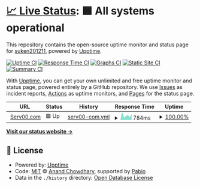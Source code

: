# [📈 Live Status](https://suken201211.github.io/upptime): <!--live status--> **🟩 All systems operational**

This repository contains the open-source uptime monitor and status page for [suken201211](https://suken201211.github.io/upptime), powered by [Upptime](https://github.com/upptime/upptime).

[![Uptime CI](https://github.com/suken201211/upptime/workflows/Uptime%20CI/badge.svg)](https://github.com/suken201211/upptime/actions?query=workflow%3A%22Uptime+CI%22)
[![Response Time CI](https://github.com/suken201211/upptime/workflows/Response%20Time%20CI/badge.svg)](https://github.com/suken201211/upptime/actions?query=workflow%3A%22Response+Time+CI%22)
[![Graphs CI](https://github.com/suken201211/upptime/workflows/Graphs%20CI/badge.svg)](https://github.com/suken201211/upptime/actions?query=workflow%3A%22Graphs+CI%22)
[![Static Site CI](https://github.com/suken201211/upptime/workflows/Static%20Site%20CI/badge.svg)](https://github.com/suken201211/upptime/actions?query=workflow%3A%22Static+Site+CI%22)
[![Summary CI](https://github.com/suken201211/upptime/workflows/Summary%20CI/badge.svg)](https://github.com/suken201211/upptime/actions?query=workflow%3A%22Summary+CI%22)

With [Upptime](https://upptime.js.org), you can get your own unlimited and free uptime monitor and status page, powered entirely by a GitHub repository. We use [Issues](https://github.com/suken201211/upptime/issues) as incident reports, [Actions](https://github.com/suken201211/upptime/actions) as uptime monitors, and [Pages](https://suken201211.github.io/upptime) for the status page.

<!--start: status pages-->
<!-- This summary is generated by Upptime (https://github.com/upptime/upptime) -->
<!-- Do not edit this manually, your changes will be overwritten -->
<!-- prettier-ignore -->
| URL | Status | History | Response Time | Uptime |
| --- | ------ | ------- | ------------- | ------ |
| <img alt="" src="https://icons.duckduckgo.com/ip3/tingleex.serv00.net.ico" height="13"> [Serv00.com](https://tingleex.serv00.net/) | 🟩 Up | [serv00-com.yml](https://github.com/suken201211/upptime/commits/HEAD/history/serv00-com.yml) | <details><summary><img alt="Response time graph" src="./graphs/serv00-com/response-time-week.png" height="20"> 784ms</summary><br><a href="https://suken201211.github.io/upptime/history/serv00-com"><img alt="Response time 784" src="https://img.shields.io/endpoint?url=https%3A%2F%2Fraw.githubusercontent.com%2Fsuken201211%2Fupptime%2FHEAD%2Fapi%2Fserv00-com%2Fresponse-time.json"></a><br><a href="https://suken201211.github.io/upptime/history/serv00-com"><img alt="24-hour response time 518" src="https://img.shields.io/endpoint?url=https%3A%2F%2Fraw.githubusercontent.com%2Fsuken201211%2Fupptime%2FHEAD%2Fapi%2Fserv00-com%2Fresponse-time-day.json"></a><br><a href="https://suken201211.github.io/upptime/history/serv00-com"><img alt="7-day response time 784" src="https://img.shields.io/endpoint?url=https%3A%2F%2Fraw.githubusercontent.com%2Fsuken201211%2Fupptime%2FHEAD%2Fapi%2Fserv00-com%2Fresponse-time-week.json"></a><br><a href="https://suken201211.github.io/upptime/history/serv00-com"><img alt="30-day response time 784" src="https://img.shields.io/endpoint?url=https%3A%2F%2Fraw.githubusercontent.com%2Fsuken201211%2Fupptime%2FHEAD%2Fapi%2Fserv00-com%2Fresponse-time-month.json"></a><br><a href="https://suken201211.github.io/upptime/history/serv00-com"><img alt="1-year response time 784" src="https://img.shields.io/endpoint?url=https%3A%2F%2Fraw.githubusercontent.com%2Fsuken201211%2Fupptime%2FHEAD%2Fapi%2Fserv00-com%2Fresponse-time-year.json"></a></details> | <details><summary><a href="https://suken201211.github.io/upptime/history/serv00-com">100.00%</a></summary><a href="https://suken201211.github.io/upptime/history/serv00-com"><img alt="All-time uptime 100.00%" src="https://img.shields.io/endpoint?url=https%3A%2F%2Fraw.githubusercontent.com%2Fsuken201211%2Fupptime%2FHEAD%2Fapi%2Fserv00-com%2Fuptime.json"></a><br><a href="https://suken201211.github.io/upptime/history/serv00-com"><img alt="24-hour uptime 100.00%" src="https://img.shields.io/endpoint?url=https%3A%2F%2Fraw.githubusercontent.com%2Fsuken201211%2Fupptime%2FHEAD%2Fapi%2Fserv00-com%2Fuptime-day.json"></a><br><a href="https://suken201211.github.io/upptime/history/serv00-com"><img alt="7-day uptime 100.00%" src="https://img.shields.io/endpoint?url=https%3A%2F%2Fraw.githubusercontent.com%2Fsuken201211%2Fupptime%2FHEAD%2Fapi%2Fserv00-com%2Fuptime-week.json"></a><br><a href="https://suken201211.github.io/upptime/history/serv00-com"><img alt="30-day uptime 100.00%" src="https://img.shields.io/endpoint?url=https%3A%2F%2Fraw.githubusercontent.com%2Fsuken201211%2Fupptime%2FHEAD%2Fapi%2Fserv00-com%2Fuptime-month.json"></a><br><a href="https://suken201211.github.io/upptime/history/serv00-com"><img alt="1-year uptime 100.00%" src="https://img.shields.io/endpoint?url=https%3A%2F%2Fraw.githubusercontent.com%2Fsuken201211%2Fupptime%2FHEAD%2Fapi%2Fserv00-com%2Fuptime-year.json"></a></details>

<!--end: status pages-->

[**Visit our status website →**](https://suken201211.github.io/upptime)

## 📄 License

- Powered by: [Upptime](https://github.com/upptime/upptime)
- Code: [MIT](./LICENSE) © [Anand Chowdhary](https://anandchowdhary.com), supported by [Pabio](https://pabio.com)
- Data in the `./history` directory: [Open Database License](https://opendatacommons.org/licenses/odbl/1-0/)
